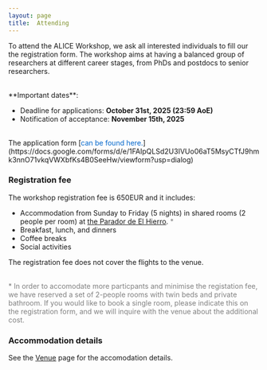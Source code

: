 ```yaml
---
layout: page
title:  Attending
---
```


To attend the ALICE Workshop, we ask all interested individuals to fill our the registration form. The workshop aims at having a balanced group of researchers at different career stages, from PhDs and postdocs to senior researchers. 

<br>
**Important dates**:

- Deadline for applications: **October 31st, 2025 (23:59 AoE)**
- Notification of acceptance: **November 15th, 2025**

<!-- We aim to create a diverse and engaged group of researchers. Excellent applicants with no previous experiences with complexity research will also be considered.  -->

<br>
The application form [<span style="color: #0066cc;">can be found here.</span>](https://docs.google.com/forms/d/e/1FAIpQLSd2U3IVUo06aT5MsyCTfJ9hmk3nnO71vkqVWXbfKs4B0SeeHw/viewform?usp=dialog)

<!-- https://forms.gle/ksBHHErK9JrHsmQ57 -->



### Registration fee

The workshop registration fee is 650EUR and it includes:

- Accommodation from Sunday to Friday (5 nights)
 in shared rooms (2 people per room) at [the Parador de El Hierro](https://paradores.es/en/parador-de-el-hierro). <span style="color: gray;">*</span>
- Breakfast, lunch, and dinners
- Coffee breaks
- Social activities

The registration fee does not cover the flights to the venue.

<br>
<span style="color: gray;">* In order to accomodate more particpants and minimise the registation fee, we have reserved a set of 2-people rooms with twin beds and private bathroom. If you would like to book a single room, please indicate this on the registration form, and we will inquire with the venue about the additional cost.</span>

### Accommodation details

See the [Venue](/venue/) page for the accomodation details.
